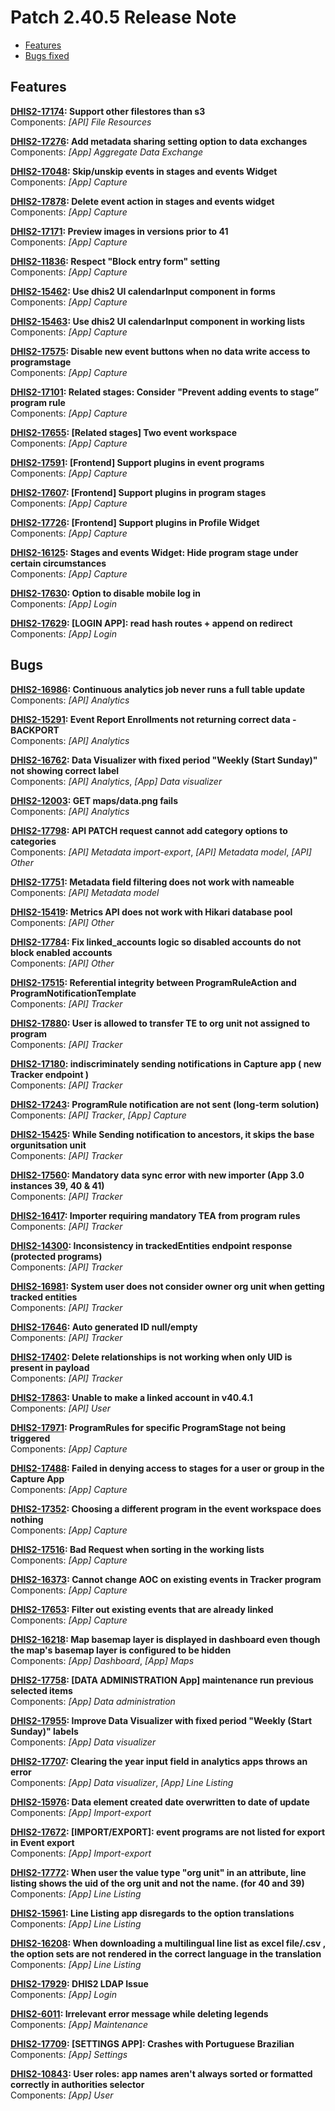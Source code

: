 # Patch 2.40.5 Release Note

- [Features](#features)
- [Bugs fixed](#bugs)

## Features

**[DHIS2-17174](https://dhis2.atlassian.net/browse/DHIS2-17174): Support other filestores than s3**  
Components: _[API] File Resources_

**[DHIS2-17276](https://dhis2.atlassian.net/browse/DHIS2-17276): Add metadata sharing setting option to data exchanges**  
Components: _[App] Aggregate Data Exchange_

**[DHIS2-17048](https://dhis2.atlassian.net/browse/DHIS2-17048): Skip/unskip events in stages and events Widget**  
Components: _[App] Capture_

**[DHIS2-17878](https://dhis2.atlassian.net/browse/DHIS2-17878): Delete event action in stages and events widget**  
Components: _[App] Capture_

**[DHIS2-17171](https://dhis2.atlassian.net/browse/DHIS2-17171): Preview images in versions prior to 41**  
Components: _[App] Capture_

**[DHIS2-11836](https://dhis2.atlassian.net/browse/DHIS2-11836): Respect "Block entry form" setting**  
Components: _[App] Capture_

**[DHIS2-15462](https://dhis2.atlassian.net/browse/DHIS2-15462): Use dhis2 UI calendarInput component in forms**  
Components: _[App] Capture_

**[DHIS2-15463](https://dhis2.atlassian.net/browse/DHIS2-15463): Use dhis2 UI calendarInput component in working lists**  
Components: _[App] Capture_

**[DHIS2-17575](https://dhis2.atlassian.net/browse/DHIS2-17575): Disable new event buttons when no data write access to programstage**  
Components: _[App] Capture_

**[DHIS2-17101](https://dhis2.atlassian.net/browse/DHIS2-17101): Related stages: Consider "Prevent adding events to stage” program rule**  
Components: _[App] Capture_

**[DHIS2-17655](https://dhis2.atlassian.net/browse/DHIS2-17655): [Related stages] Two event workspace**  
Components: _[App] Capture_

**[DHIS2-17591](https://dhis2.atlassian.net/browse/DHIS2-17591): [Frontend] Support plugins in event programs**  
Components: _[App] Capture_

**[DHIS2-17607](https://dhis2.atlassian.net/browse/DHIS2-17607): [Frontend] Support plugins in program stages**  
Components: _[App] Capture_

**[DHIS2-17726](https://dhis2.atlassian.net/browse/DHIS2-17726): [Frontend] Support plugins in Profile Widget**  
Components: _[App] Capture_

**[DHIS2-16125](https://dhis2.atlassian.net/browse/DHIS2-16125): Stages and events Widget: Hide program stage under certain circumstances**  
Components: _[App] Capture_

**[DHIS2-17630](https://dhis2.atlassian.net/browse/DHIS2-17630): Option to disable mobile log in**  
Components: _[App] Login_

**[DHIS2-17629](https://dhis2.atlassian.net/browse/DHIS2-17629): [LOGIN APP]: read hash routes + append on redirect**  
Components: _[App] Login_

## Bugs

**[DHIS2-16986](https://dhis2.atlassian.net/browse/DHIS2-16986): Continuous analytics job never runs a full table update**  
Components: _[API] Analytics_

**[DHIS2-15291](https://dhis2.atlassian.net/browse/DHIS2-15291): Event Report Enrollments not returning correct data - BACKPORT**  
Components: _[API] Analytics_

**[DHIS2-16762](https://dhis2.atlassian.net/browse/DHIS2-16762): Data Visualizer with fixed period "Weekly (Start Sunday)" not showing correct label**  
Components: _[API] Analytics_, _[App] Data visualizer_

**[DHIS2-12003](https://dhis2.atlassian.net/browse/DHIS2-12003): GET maps/data.png fails**  
Components: _[API] Analytics_

**[DHIS2-17798](https://dhis2.atlassian.net/browse/DHIS2-17798): API PATCH request cannot add category options to categories**  
Components: _[API] Metadata import-export_, _[API] Metadata model_, _[API] Other_

**[DHIS2-17751](https://dhis2.atlassian.net/browse/DHIS2-17751): Metadata field filtering does not work with nameable**  
Components: _[API] Metadata model_

**[DHIS2-15419](https://dhis2.atlassian.net/browse/DHIS2-15419): Metrics API does not work with Hikari database pool**  
Components: _[API] Other_

**[DHIS2-17784](https://dhis2.atlassian.net/browse/DHIS2-17784): Fix linked_accounts logic so disabled accounts do not block enabled accounts**  
Components: _[API] Other_

**[DHIS2-17515](https://dhis2.atlassian.net/browse/DHIS2-17515): Referential integrity between ProgramRuleAction and ProgramNotificationTemplate**  
Components: _[API] Tracker_

**[DHIS2-17880](https://dhis2.atlassian.net/browse/DHIS2-17880): User is allowed to transfer TE to org unit not assigned to program**  
Components: _[API] Tracker_

**[DHIS2-17180](https://dhis2.atlassian.net/browse/DHIS2-17180): indiscriminately sending notifications in Capture app ( new Tracker endpoint )**  
Components: _[API] Tracker_

**[DHIS2-17243](https://dhis2.atlassian.net/browse/DHIS2-17243): ProgramRule notification are not sent (long-term solution)**  
Components: _[API] Tracker_, _[App] Capture_

**[DHIS2-15425](https://dhis2.atlassian.net/browse/DHIS2-15425): While Sending notification to ancestors, it skips the base orgunitsation unit**  
Components: _[API] Tracker_

**[DHIS2-17560](https://dhis2.atlassian.net/browse/DHIS2-17560): Mandatory data sync error with new importer (App 3.0 instances 39, 40 & 41)**  
Components: _[API] Tracker_

**[DHIS2-16417](https://dhis2.atlassian.net/browse/DHIS2-16417): Importer requiring mandatory TEA from program rules**  
Components: _[API] Tracker_

**[DHIS2-14300](https://dhis2.atlassian.net/browse/DHIS2-14300): Inconsistency in trackedEntities endpoint response (protected programs)**  
Components: _[API] Tracker_

**[DHIS2-16981](https://dhis2.atlassian.net/browse/DHIS2-16981): System user does not consider owner org unit when getting tracked entities**  
Components: _[API] Tracker_

**[DHIS2-17646](https://dhis2.atlassian.net/browse/DHIS2-17646): Auto generated ID null/empty**  
Components: _[API] Tracker_

**[DHIS2-17402](https://dhis2.atlassian.net/browse/DHIS2-17402): Delete relationships is not working when only UID is present in payload**  
Components: _[API] Tracker_

**[DHIS2-17863](https://dhis2.atlassian.net/browse/DHIS2-17863): Unable to make a linked account in v40.4.1**  
Components: _[API] User_

**[DHIS2-17971](https://dhis2.atlassian.net/browse/DHIS2-17971): ProgramRules for specific ProgramStage not being triggered**  
Components: _[App] Capture_

**[DHIS2-17488](https://dhis2.atlassian.net/browse/DHIS2-17488): Failed in denying access to stages for a user or group in the Capture App**  
Components: _[App] Capture_

**[DHIS2-17352](https://dhis2.atlassian.net/browse/DHIS2-17352): Choosing a different program in the event workspace does nothing**  
Components: _[App] Capture_

**[DHIS2-17516](https://dhis2.atlassian.net/browse/DHIS2-17516): Bad Request when sorting in the working lists**  
Components: _[App] Capture_

**[DHIS2-16373](https://dhis2.atlassian.net/browse/DHIS2-16373): Cannot change AOC on existing events in Tracker program**  
Components: _[App] Capture_

**[DHIS2-17653](https://dhis2.atlassian.net/browse/DHIS2-17653): Filter out existing events that are already linked**  
Components: _[App] Capture_

**[DHIS2-16218](https://dhis2.atlassian.net/browse/DHIS2-16218): Map basemap layer is displayed in dashboard even though the map's basemap layer is configured to be hidden**  
Components: _[App] Dashboard_, _[App] Maps_

**[DHIS2-17758](https://dhis2.atlassian.net/browse/DHIS2-17758): [DATA ADMINISTRATION App] maintenance run previous selected items**  
Components: _[App] Data administration_

**[DHIS2-17955](https://dhis2.atlassian.net/browse/DHIS2-17955): Improve Data Visualizer with fixed period "Weekly (Start Sunday)" labels**  
Components: _[App] Data visualizer_

**[DHIS2-17707](https://dhis2.atlassian.net/browse/DHIS2-17707): Clearing the year input field in analytics apps throws an error**  
Components: _[App] Data visualizer_, _[App] Line Listing_

**[DHIS2-15976](https://dhis2.atlassian.net/browse/DHIS2-15976): Data element created date overwritten to date of update**  
Components: _[App] Import-export_

**[DHIS2-17672](https://dhis2.atlassian.net/browse/DHIS2-17672): [IMPORT/EXPORT]: event programs are not listed for export in Event export**  
Components: _[App] Import-export_

**[DHIS2-17772](https://dhis2.atlassian.net/browse/DHIS2-17772): When user the value type "org unit" in an attribute, line listing shows the uid of the org unit and not the name. (for 40 and 39)**  
Components: _[App] Line Listing_

**[DHIS2-15961](https://dhis2.atlassian.net/browse/DHIS2-15961): Line Listing app disregards to the option translations**  
Components: _[App] Line Listing_

**[DHIS2-16208](https://dhis2.atlassian.net/browse/DHIS2-16208): When downloading a multilingual line list as excel file/.csv , the option sets are not rendered in the correct language in the translation**  
Components: _[App] Line Listing_

**[DHIS2-17929](https://dhis2.atlassian.net/browse/DHIS2-17929): DHIS2 LDAP Issue**  
Components: _[App] Login_

**[DHIS2-6011](https://dhis2.atlassian.net/browse/DHIS2-6011): Irrelevant error message while deleting legends**  
Components: _[App] Maintenance_

**[DHIS2-17709](https://dhis2.atlassian.net/browse/DHIS2-17709): [SETTINGS APP]: Crashes with Portuguese Brazilian**  
Components: _[App] Settings_

**[DHIS2-10843](https://dhis2.atlassian.net/browse/DHIS2-10843): User roles: app names aren't always sorted or formatted correctly in authorities selector**  
Components: _[App] User_

